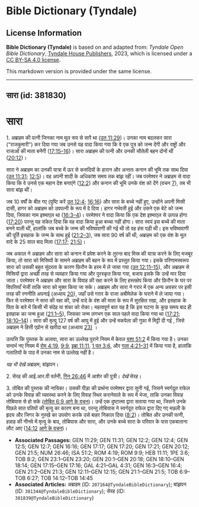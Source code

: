 # Bible Dictionary (Tyndale)

## License Information

**Bible Dictionary (Tyndale)** is based on and adapted from: _Tyndale Open Bible Dictionary_, [Tyndale House Publishers](https://tyndaleopenresources.com/), 2023, which is licensed under a [CC BY-SA 4.0 license](https://creativecommons.org/licenses/by-sa/4.0/legalcode.en).

This markdown version is provided under the same license.



--------------------------------

## सारा (id: 381830)

सारा
====

1\. अब्राहम की पत्नी जिनका नाम मूल रूप से सारै था ([उत 11:29](https://ref.ly/Gen11:29))। उनका नाम बदलकर सारा (“राजकुमारी”) कर दिया गया जब उनसे यह वादा किया गया कि वे एक पुत्र को जन्म देंगी और राष्ट्रों और राजाओं की माता बनेंगी ([17:15–16](https://ref.ly/Gen17:15-Gen17:16))। सारा अब्राहम की पत्नी और उनकी सौतेली बहन दोनों थीं ([20:12](https://ref.ly/Gen20:12))।

सारा ने अब्राहम का उनकी यात्रा में ऊर से कसदियों के हारान और अन्ततः कनान की भूमि तक साथ दिया ([उत 11:31](https://ref.ly/Gen11:31); [12:5](https://ref.ly/Gen12:5))। वह अपनी शादी के अधिकांश समय तक बांझ रहीं। जब परमेश्वर ने अब्राहम से वादा किया कि वे उनसे एक महान देश बनाएंगे ([12:2](https://ref.ly/Gen12:2)) और कनान की भूमि उनके वंश को देंगे (वचन [7](https://ref.ly/Gen12:7)), तब भी सारा बांझ थीं।

जब 10 वर्षों के बीत गए (पुष्टि करें [उत 12:4](https://ref.ly/Gen12:4); [16:16](https://ref.ly/Gen16:16)) और सारा के बच्चे नहीं हुए, उन्होंने अपनी मिस्री दासी, हागर को अब्राहम को उपपत्नी के रूप में दे दिया। हागर गर्भवती हुई और उसने एक बेटे को जन्म दिया, जिसका नाम इश्माएल था ([16:3–4](https://ref.ly/Gen16:3-Gen16:4))। परमेश्वर ने वादा किया कि एक देश इश्माएल से उत्पन्न होगा ([17:20](https://ref.ly/Gen17:20)) परन्तु यह संकेत दिया कि वह वादा किया हुआ बच्चा नहीं होगा। सारा स्वयं इस बच्चें की माता बनने वाली थीं, हालांकि जब बच्चे के जन्म की भविष्यवाणी की गई थी तो वह हंस पड़ी थीं। इस भविष्यवाणी की पूर्ति इसहाक के जन्म के साथ हुई ([21:2–3](https://ref.ly/Gen21:2-Gen21:3)), जब सारा 90 वर्ष की थी, अब्राहम को एक वंश के मूल वादे के 25 साल बाद मिला ([17:17](https://ref.ly/Gen17:17); [21:5\)](https://ref.ly/Gen21:5)।

जब अकाल ने अब्राहम और सारा को कनान में प्रवेश करने के तुरन्त बाद मिस्र की यात्रा करने के लिए मजबूर किया, तो सारा को मिस्रियों के सामने अब्राहम की बहन के रूप में प्रस्तुत किया गया। इसके परिणामस्वरूप सारा को उसकी बहुत सुंदरता के कारण फ़िरौन के हरम में ले जाया गया ([उत 12:11–15](https://ref.ly/Gen12:11-Gen12:15)), और अब्राहम से मिस्रियों द्वारा अच्छी तरह से व्यवहार किया गया और पुरस्कृत किया गया, बजाय इसके कि उन्हें मार दिया जाता। परमेश्वर ने अब्राहम और सारा के विवाह की रक्षा करने के लिए हस्तक्षेप किया और फ़िरौन के घर पर विपत्तियाँ भेजीं ताकि सारा को मुक्त किया जा सके। अब्राहम और सारा ने गरार में एक अन्य अवसर पर इसी तरह की रणनीति अपनाई (अध्याय [20](https://ref.ly/Gen20:1-Gen20:18)), जहाँ उसे गरार के राजा अबीमेलेक के घराने में ले जाया गया। फिर से परमेश्वर ने सारा की रक्षा की, उन्हें वादे के वंश की माता के रूप में सुरक्षित रखा, और इसहाक के पिता के बारे में किसी भी संदेह या शंका को रोका। महत्वपूर्ण बात यह है कि इस घटना के कुछ समय बाद ही इसहाक का जन्म हुआ ([21:1–5](https://ref.ly/Gen21:1-Gen21:5)), जिसका जन्म लगभग एक साल पहले वादा किया गया था ([17:21](https://ref.ly/Gen17:21); [18:10–14](https://ref.ly/Gen18:10-Gen18:14))। सारा की मृत्यु 127 वर्ष की आयु में हुई और उन्हें मकपेला की गुफा में मिट्टी दी गई , जिसे अब्राहम ने हित्ती एप्रोन से खरीदा था (अध्याय [23\)](https://ref.ly/Gen23:1-Gen23:20) ।

उत्पत्ति कि पुस्तक के अलावा, सारा का उल्लेख पुराने नियम में केवल [यशा 51:2](https://ref.ly/Isa51:2) में किया गया है। उनका सन्दर्भ नए नियम में [रोम 4:19](https://ref.ly/Rom4:19), [9:9](https://ref.ly/Rom9:9), [इब्रा 11:11](https://ref.ly/Heb11:11), [1 पत 3:6](https://ref.ly/1Pet3:6), और [गला 4:21–31](https://ref.ly/Gal4:21-Gal4:31) में किया गया है, हालांकि गलातियों के पाठ में उनका नाम से उल्लेख नहीं है।

*यह भी देखें* अब्राहम; बांझपन। 

2\. सेरह की आई.आर.वी वर्तनी, [गिन 26:46](https://ref.ly/Num26:46) में आशेर की पुत्री। *देखें* सेरह।

3\. तोबित की पुस्तक की नायिका। उसकी पीड़ा की प्रार्थना परमेश्वर द्वारा सुनी गई, जिसने स्वर्गदूत राफेल को उनके विवाह की व्यवस्था करने के लिए विवाह स्थिर करानेवाले के रूप में भेजा, ताकि उनका विवाह तोबियास से हो सके ([तोबित 6:9 आगे के वचन](https://ref.ly/Tob6:9-Tob6:27))। उन्हें एक दुष्टात्मा द्वारा सताया गया था, जिसने उनके पिछले सात पतियों की मृत्यु का कारण बना था, परन्तु तोबियास ने स्वर्गदूत राफेल द्वारा दिए गए मछली के हृदय और जिगर के नुस्खे का उपयोग करके उसे बाहर निकाल दिया ([8:2](https://ref.ly/Tob8:2))। तोबित और उनकी पत्नी, हन्नाह की नीनवे में मृत्यु के बाद, तोबियास और सारा, और उनके बच्चे सारा के परिवार के पास एकबाताना लौट आए ([14:12](https://ref.ly/Tob14:12-Tob14:45) [आगे के वचन](https://ref.ly/Tob6:9-Tob6:27))।

* **Associated Passages:** GEN 11:29; GEN 11:31; GEN 12:2; GEN 12:4; GEN 12:5; GEN 12:7; GEN 16:16; GEN 17:17; GEN 17:20; GEN 17:21; GEN 20:12; GEN 21:5; NUM 26:46; ISA 51:2; ROM 4:19; ROM 9:9; HEB 11:11; 1PE 3:6; TOB 8:2; GEN 23:1–GEN 23:20; GEN 20:1–GEN 20:18; GEN 18:10–GEN 18:14; GEN 17:15–GEN 17:16; GAL 4:21–GAL 4:31; GEN 16:3–GEN 16:4; GEN 21:2–GEN 21:3; GEN 12:11–GEN 12:15; GEN 21:1–GEN 21:5; TOB 6:9–TOB 6:27; TOB 14:12–TOB 14:45
* **Associated Articles:** अब्राहम (ID: `207164@TyndaleBibleDictionary`); बांझपन (ID: `381344@TyndaleBibleDictionary`); सेरह (ID: `381839@TyndaleBibleDictionary`)

